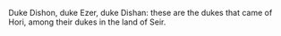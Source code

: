 Duke Dishon, duke Ezer, duke Dishan: these are the dukes that came of Hori, among their dukes in the land of Seir.
